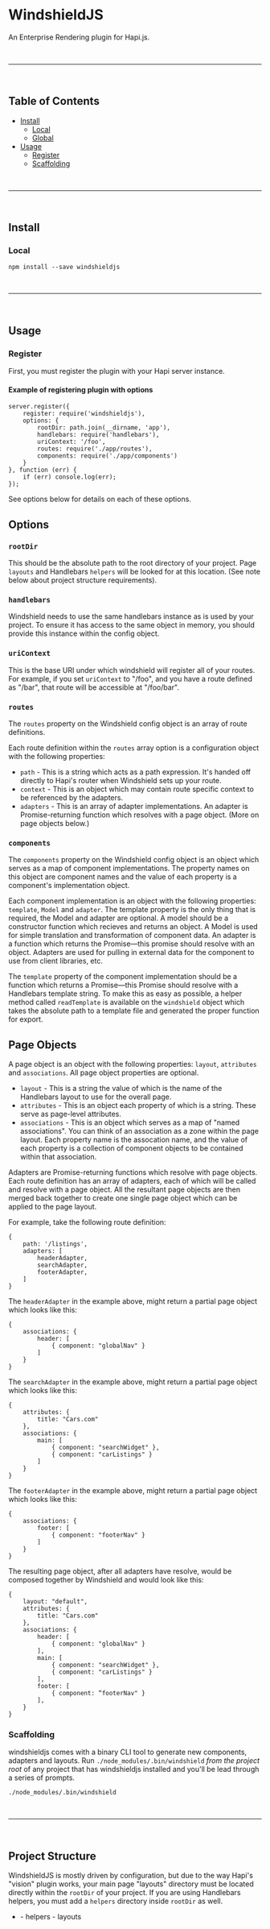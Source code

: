 # WindshieldJS

An Enterprise Rendering plugin for Hapi.js.

<br>

-----

<br>

## Table of Contents

* [Install](#install)
    - [Local](#local)
    - [Global](#global)
* [Usage](#usage)
    - [Register](#register)
    - [Scaffolding](#scaffolding)

<br>

-----

<br>

## <a name="install"/>Install

### <a name="local"/>Local

    npm install --save windshieldjs

<br>

-----

<br>

## <a name="usage"/>Usage

### <a name="register"/>Register

First, you must register the plugin with your Hapi server instance.

#### Example of registering plugin with options

    server.register({
        register: require('windshieldjs'),
        options: {
            rootDir: path.join(__dirname, 'app'),
            handlebars: require('handlebars'),
            uriContext: '/foo',
            routes: require('./app/routes'),
            components: require('./app/components')
        }
    }, function (err) {
        if (err) console.log(err);
    });

See options below for details on each of these options.


## Options

### `rootDir`

This should be the absolute path to the root directory of your project. Page `layouts` and Handlebars `helpers` will be looked for at this location. (See note below about project structure requirements).

### `handlebars`

Windshield needs to use the same handlebars instance as is used by your project. To ensure it has access to the same object in memory, you should provide this instance within the config object.

### `uriContext`

This is the base URI under which windshield will register all of your routes. For example, if you set `uriContext` to "/foo", and you have a route defined as "/bar", that route will be accessible at "/foo/bar".

### `routes`

The `routes` property on the Windshield config object is an array of route definitions.

Each route definition within the `routes` array option is a configuration object with the following properties:

- `path` - This is a string which acts as a path expression. It's handed off directly to Hapi's router when Windshield sets up your route.
- `context` - This is an object which may contain route specific context to be referenced by the adapters.
- `adapters` - This is an array of adapter implementations. An adapter is Promise-returning function which resolves with a page object. (More on page objects below.)

### `components`

The `components` property on the Windshield config object is an object which serves as a map of component implementations. The property names on this object are component names and the value of each property is a component's implementation object.

Each component implementation is an object with the following properties: `template`, `Model` and `adapter`. The template property is the only thing that is required, the Model and adapter are optional. A model should be a constructor function which recieves and returns an object. A Model is used for simple translation and transformation of component data. An adapter is a function which returns the Promise—this promise should resolve with an object. Adapters are used for pulling in external data for the component to use from client libraries, etc.

The `template` property of the component implementation should be a function which returns a Promise—this Promise should resolve with a Handlebars template string. To make this as easy as possible, a helper method called `readTemplate` is available on the `windshield` object which takes the absolute path to a template file and generated the proper function for export.

## Page Objects

A page object is an object with the following properties: `layout`,  `attributes` and `associations`. All page object properties are optional.

- `layout` - This is a string the value of which is the name of the Handlebars layout to use for the overall page.
- `attributes` - This is an object each property of which is a string. These serve as page-level attributes.
- `associations` - This is an object which serves as a map of "named associations". You can think of an association as a zone within the page layout. Each property name is the assocation name, and the value of each property is a collection of component objects to be contained within that association.

Adapters are Promise-returning functions which resolve with page objects. Each route definition has an array of adapters, each of which will be called and resolve with a page object. All the resultant page objects are then merged back together to create one single page object which can be applied to the page layout.

For example, take the following route definition:

    {
        path: '/listings',
        adapters: [
            headerAdapter,
            searchAdapter,
            footerAdapter,
        ]
    }

The `headerAdapter` in the example above, might return a partial page object which looks like this:

    {
        associations: {
            header: [
                { component: "globalNav" }
            ]
        }
    }

The `searchAdapter` in the example above, might return a partial page object which looks like this:

    {
        attributes: {
            title: "Cars.com"
        },
        associations: {
            main: [
                { component: "searchWidget" },
                { component: "carListings" }
            ]
        }
    }

The `footerAdapter` in the example above, might return a partial page object which looks like this:

    {
        associations: {
            footer: [
                { component: "footerNav" }
            ]
        }
    }

The resulting page object, after all adapters have resolve, would be composed together by Windshield and would look like this:

    {
        layout: "default",
        attributes: {
            title: "Cars.com"
        },
        associations: {
            header: [
                { component: "globalNav" }
            ],
            main: [
                { component: "searchWidget" },
                { component: "carListings" }
            ],
            footer: [
                { component: “footerNav" }
            ],
        }
    }


### <a name="scaffolding"/>Scaffolding

windshieldjs comes with a binary CLI tool to generate new components, adapters
and layouts. Run `./node_modules/.bin/windshield` *from the project root* of
any project that has windshieldjs installed and you'll be lead through a series
of prompts.

    ./node_modules/.bin/windshield

<br>

-----

<br>

## Project Structure

WindshieldJS is mostly driven by configuration, but due to the way Hapi's
"vision" plugin works, your main page "layouts" directory must be located
directly within the `rootDir` of your project. If you are using Handlebars
helpers, you must add a `helpers` directory inside `rootDir` as well.

* <rootDir>
    - helpers
    - layouts
